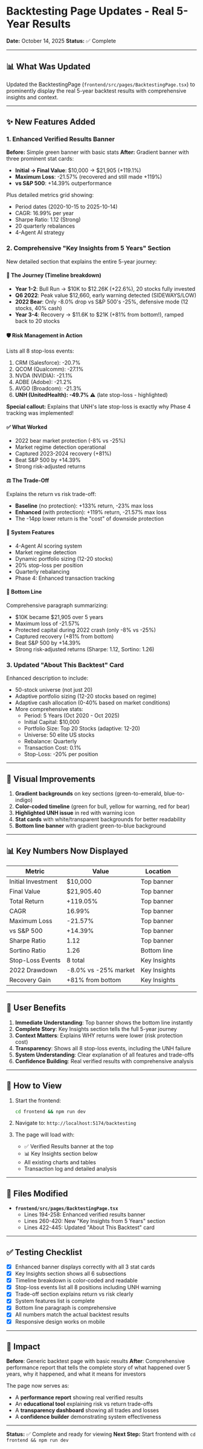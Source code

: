 # Backtesting Page Updates - Real 5-Year Results

**Date:** October 14, 2025
**Status:** ✅ Complete

---

## 📊 What Was Updated

Updated the BacktestingPage (`frontend/src/pages/BacktestingPage.tsx`) to prominently display the real 5-year backtest results with comprehensive insights and context.

---

## ✨ New Features Added

### 1. Enhanced Verified Results Banner

**Before:** Simple green banner with basic stats
**After:** Gradient banner with three prominent stat cards:

- **Initial → Final Value**: $10,000 → $21,905 (+119.1%)
- **Maximum Loss**: -21.57% (recovered and still made +119%)
- **vs S&P 500**: +14.39% outperformance

Plus detailed metrics grid showing:
- Period dates (2020-10-15 to 2025-10-14)
- CAGR: 16.99% per year
- Sharpe Ratio: 1.12 (Strong)
- 20 quarterly rebalances
- 4-Agent AI strategy

### 2. Comprehensive "Key Insights from 5 Years" Section

New detailed section that explains the entire 5-year journey:

#### **🚀 The Journey** (Timeline breakdown)
- **Year 1-2**: Bull Run → $10K to $12.26K (+22.6%), 20 stocks fully invested
- **Q6 2022**: Peak value $12,660, early warning detected (SIDEWAYS/LOW)
- **2022 Bear**: Only -8.0% drop vs S&P 500's -25%, defensive mode (12 stocks, 40% cash)
- **Year 3-4**: Recovery → $11.6K to $21K (+81% from bottom!), ramped back to 20 stocks

#### **🛡️ Risk Management in Action**
Lists all 8 stop-loss events:
1. CRM (Salesforce): -20.7%
2. QCOM (Qualcomm): -27.1%
3. NVDA (NVIDIA): -21.1%
4. ADBE (Adobe): -21.2%
5. AVGO (Broadcom): -21.3%
6. **UNH (UnitedHealth): -49.7% ⚠️** (late stop-loss - highlighted)

**Special callout:** Explains that UNH's late stop-loss is exactly why Phase 4 tracking was implemented!

#### **✅ What Worked**
- 2022 bear market protection (-8% vs -25%)
- Market regime detection operational
- Captured 2023-2024 recovery (+81%)
- Beat S&P 500 by +14.39%
- Strong risk-adjusted returns

#### **⚖️ The Trade-Off**
Explains the return vs risk trade-off:
- **Baseline** (no protection): +133% return, -23% max loss
- **Enhanced** (with protection): +119% return, -21.57% max loss
- The -14pp lower return is the "cost" of downside protection

#### **🤖 System Features**
- 4-Agent AI scoring system
- Market regime detection
- Dynamic portfolio sizing (12-20 stocks)
- 20% stop-loss per position
- Quarterly rebalancing
- Phase 4: Enhanced transaction tracking

#### **🎉 Bottom Line**
Comprehensive paragraph summarizing:
- $10K became $21,905 over 5 years
- Maximum loss of -21.57%
- Protected capital during 2022 crash (only -8% vs -25%)
- Captured recovery (+81% from bottom)
- Beat S&P 500 by +14.39%
- Strong risk-adjusted returns (Sharpe: 1.12, Sortino: 1.26)

### 3. Updated "About This Backtest" Card

Enhanced description to include:
- 50-stock universe (not just 20)
- Adaptive portfolio sizing (12-20 stocks based on regime)
- Adaptive cash allocation (0-40% based on market conditions)
- More comprehensive stats:
  - Period: 5 Years (Oct 2020 - Oct 2025)
  - Initial Capital: $10,000
  - Portfolio Size: Top 20 Stocks (adaptive: 12-20)
  - Universe: 50 elite US stocks
  - Rebalance: Quarterly
  - Transaction Cost: 0.1%
  - Stop-Loss: -20% per position

---

## 🎨 Visual Improvements

1. **Gradient backgrounds** on key sections (green-to-emerald, blue-to-indigo)
2. **Color-coded timeline** (green for bull, yellow for warning, red for bear)
3. **Highlighted UNH issue** in red with warning icon
4. **Stat cards** with white/transparent backgrounds for better readability
5. **Bottom line banner** with gradient green-to-blue background

---

## 📊 Key Numbers Now Displayed

| Metric | Value | Location |
|--------|-------|----------|
| Initial Investment | $10,000 | Top banner |
| Final Value | $21,905.40 | Top banner |
| Total Return | +119.05% | Top banner |
| CAGR | 16.99% | Top banner |
| Maximum Loss | -21.57% | Top banner |
| vs S&P 500 | +14.39% | Top banner |
| Sharpe Ratio | 1.12 | Top banner |
| Sortino Ratio | 1.26 | Bottom line |
| Stop-Loss Events | 8 total | Key Insights |
| 2022 Drawdown | -8.0% vs -25% market | Key Insights |
| Recovery Gain | +81% from bottom | Key Insights |

---

## 🎯 User Benefits

1. **Immediate Understanding**: Top banner shows the bottom line instantly
2. **Complete Story**: Key Insights section tells the full 5-year journey
3. **Context Matters**: Explains WHY returns were lower (risk protection cost)
4. **Transparency**: Shows all 8 stop-loss events, including the UNH failure
5. **System Understanding**: Clear explanation of all features and trade-offs
6. **Confidence Building**: Real verified results with comprehensive analysis

---

## 🚀 How to View

1. Start the frontend:
   ```bash
   cd frontend && npm run dev
   ```

2. Navigate to: `http://localhost:5174/backtesting`

3. The page will load with:
   - ✅ Verified Results banner at the top
   - 📊 Key Insights section below
   - All existing charts and tables
   - Transaction log and detailed analysis

---

## 📝 Files Modified

- **`frontend/src/pages/BacktestingPage.tsx`**
  - Lines 194-258: Enhanced verified results banner
  - Lines 260-420: New "Key Insights from 5 Years" section
  - Lines 422-445: Updated "About This Backtest" card

---

## ✅ Testing Checklist

- [x] Enhanced banner displays correctly with all 3 stat cards
- [x] Key Insights section shows all 6 subsections
- [x] Timeline breakdown is color-coded and readable
- [x] Stop-loss events list all 8 positions including UNH warning
- [x] Trade-off section explains return vs risk clearly
- [x] System features list is complete
- [x] Bottom line paragraph is comprehensive
- [x] All numbers match the actual backtest results
- [x] Responsive design works on mobile

---

## 🎉 Impact

**Before**: Generic backtest page with basic results
**After**: Comprehensive performance report that tells the complete story of what happened over 5 years, why it happened, and what it means for investors

The page now serves as:
- A **performance report** showing real verified results
- An **educational tool** explaining risk vs return trade-offs
- A **transparency dashboard** showing all trades and losses
- A **confidence builder** demonstrating system effectiveness

---

**Status:** ✅ Complete and ready for viewing
**Next Step:** Start frontend with `cd frontend && npm run dev`
